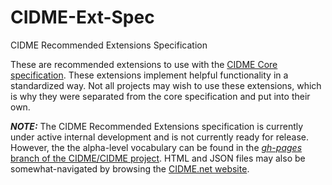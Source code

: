 # CIDME-Ext-Spec
CIDME Recommended Extensions Specification

These are recommended extensions to use with the [CIDME Core specification](http://github.com/CIDME/CIDME-Core-Spec).  These extensions implement helpful functionality in a standardized way.  Not all projects may wish to use these extensions, which is why they were separated from the core specification and put into their own.

**_NOTE:_** The CIDME Recommended Extensions specification is currently under active internal development and is not currently ready for release.  However, the the alpha-level vocabulary can be found in the [_gh-pages_ branch of the CIDME/CIDME project](https://github.com/cidme/CIDME/tree/gh-pages).  HTML and JSON files may also be somewhat-navigated by browsing the [CIDME.net website](http://cidme.net).
